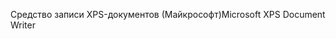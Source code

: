<span data-ttu-id="91f68-101">Средство записи XPS-документов (Майкрософт)</span><span class="sxs-lookup"><span data-stu-id="91f68-101">Microsoft XPS Document Writer</span></span>